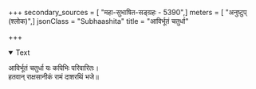 +++
secondary_sources = [ "महा-सुभाषित-सङ्ग्रहः - 5390",]
meters = [ "अनुष्टुप् (श्लोक)",]
jsonClass = "Subhaashita"
title = "आविर्भूतं चतुर्धा"

+++

<details open><summary>Text</summary>

आविर्भूतं चतुर्धा यः कपिभिः परिवारितः।  
हतवान् राक्षसानीकं रामं दाशरथिं भजे॥
</details>

